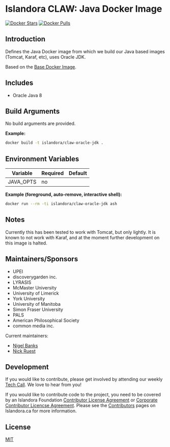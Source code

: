 # Islandora CLAW: Java Docker Image

[![Docker Stars](https://img.shields.io/docker/stars/islandora/claw-oracle-jdk.svg)](https://hub.docker.com/r/islandora/claw-oracle-jdk/)
[![Docker Pulls](https://img.shields.io/docker/pulls/islandora/claw-oracle-jdk.svg)](https://hub.docker.com/r/islandora/claw-oracle-jdk/)

## Introduction

Defines the Java Docker image from which we build our Java based images (Tomcat, Karaf, etc), uses Oracle JDK.

Based on the [Base Docker Image](https://github.com/Islandora-CLAW/docker-base).

## Includes

* Oracle Java 8

## Build Arguments

No build arguments are provided.

**Example:**
```bash
docker build -t islandora/claw-oracle-jdk .
```

## Environment Variables

| Variable  | Required | Default |
|-----------|----------|---------|
| JAVA_OPTS | no       |         |

**Example (foreground, auto-remove, interactive shell):**
```bash
docker run --rm -ti islandora/claw-oracle-jdk ash
```

## Notes

Currently this has been tested to work with Tomcat, but only lightly. It is
known to not work with Karaf, and at the moment further development on this
image is halted.

## Maintainers/Sponsors

* UPEI
* discoverygarden inc.
* LYRASIS
* McMaster University
* University of Limerick
* York University
* University of Manitoba
* Simon Fraser University
* PALS
* American Philosophical Society
* common media inc.

Current maintainers:

* [Nigel Banks](https://github.com/nigelgbanks)
* [Nick Ruest](https://github.com/ruebot)

## Development

If you would like to contribute, please get involved by attending our weekly [Tech Call](https://github.com/Islandora-CLAW/CLAW/wiki). We love to hear from you!

If you would like to contribute code to the project, you need to be covered by an Islandora Foundation [Contributor License Agreement](http://islandora.ca/sites/default/files/islandora_cla.pdf) or [Corporate Contributor Licencse Agreement](http://islandora.ca/sites/default/files/islandora_ccla.pdf). Please see the [Contributors](http://islandora.ca/resources/contributors) pages on Islandora.ca for more information.

## License

[MIT](https://opensource.org/licenses/MIT)
